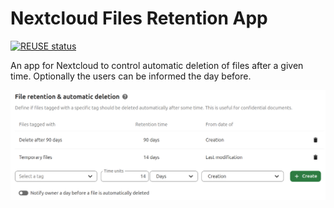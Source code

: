 # Nextcloud Files Retention App

[![REUSE status](https://api.reuse.software/badge/github.com/nextcloud/files_retention)](https://api.reuse.software/info/github.com/nextcloud/files_retention)

An app for Nextcloud to control automatic deletion of files after a given time.
Optionally the users can be informed the day before.

![admin settings](https://raw.githubusercontent.com/nextcloud/files_retention/master/screenshots/1.png)

